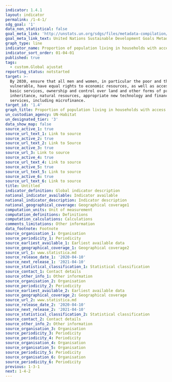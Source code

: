 ```yaml
---
indicator: 1.4.1
layout: indicator
permalink: /1-4-1/
sdg_goal: '1'
data_non_statistical: false
goal_meta_link: 'http://unstats.un.org/sdgs/files/metadata-compilation/Metadata-Goal-1.pdf'
goal_meta_link_text: United Nations Sustainable Development Goals Metadata (pdf 894kB)
graph_type: line
indicator_name: Proportion of population living in households with access to basic services
indicator_sort_order: 01-04-01
published: true
tags:
  - custom.Global ajustat
reporting_status: notstarted
target: >-
  By 2030, ensure that all men and women, in particular the poor and the
  vulnerable, have equal rights to economic resources, as well as access to
  basic services, ownership and control over land and other forms of property,
  inheritance, natural resources, appropriate new technology and financial
  services, including microfinance.
target_id: '1.4'
graph_title: Proportion of population living in households with access to basic services
un_custodian_agency: UN-Habitat
un_designated_tier: '3'
data_show_map: false
source_active_1: true
source_url_text_1: Link to source
source_active_2: true
source_url_text_2: Link to Source
source_active_3: true
source_url_3: Link to source
source_active_4: true
source_url_text_4: Link to source
source_active_5: true
source_url_text_5: Link to source
source_active_6: true
source_url_text_6: Link to source
title: Untitled
indicator_definition: Global indicator description
national_indicator_available: Indicator available
national_indicator_description: Indicator description
national_geographical_coverage: Geographical coverage1
computation_units: Unit of measurement
computation_definitions: Definitions
computation_calculations: Calculations
comments_limitations: Other information
data_footnote: Footnote
source_organisation_1: Organisation
source_periodicity_1: Periodicity
source_earliest_available_1: Earliest available data
source_geographical_coverage_1: Geographical coverage2
source_url_1: www.statistica.md
source_release_date_1: '2020-04-10'
source_next_release_1: '2021-04-10'
source_statistical_classification_1: Statistical classification
source_contact_1: Contact details
source_other_info_1: Other information
source_organisation_2: Organisation
source_periodicity_2: Periodicity
source_earliest_available_2: Earliest available data
source_geographical_coverage_2: Geographical coverage
source_url_2: www.statistica.md
source_release_date_2: '2020-04-10'
source_next_release_2: '2021-04-10'
source_statistical_classification_2: Statistical classification
source_contact_2: Contact details
source_other_info_2: Other information
source_organisation_3: Organisation
source_periodicity_3: Periodicity
source_periodicity_4: Periodicity
source_organisation_4: Organisation
source_organisation_5: Organisation
source_periodicity_5: Periodicity
source_organisation_6: Organisation
source_periodicity_6: Periodicity
previous: 1-3-1
next: 1-4-2
---
```

